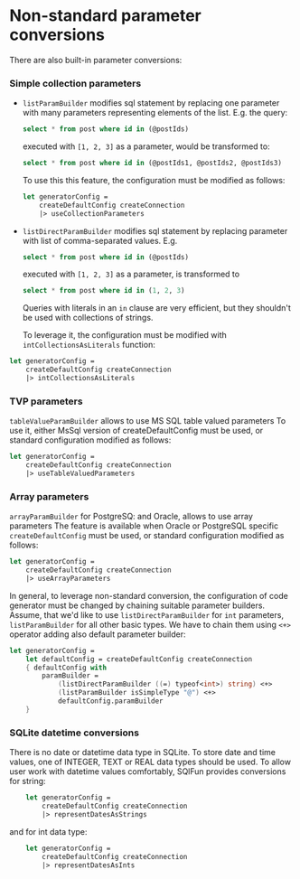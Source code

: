 # Non-standard parameter conversions

There are also built-in parameter conversions:

### Simple collection parameters
* `listParamBuilder` modifies sql statement by replacing one parameter with many parameters representing elements of the 
  list. E.g. the query:
  ```sql 
  select * from post where id in (@postIds)
  ``` 
  executed with ```[1, 2, 3]``` as a parameter, would be transformed to:
   ```sql 
   select * from post where id in (@postIds1, @postIds2, @postIds3)
   ```
  To use this this feature, the configuration must be modified as follows:
  ```fsharp
  let generatorConfig = 
      createDefaultConfig createConnection
      |> useCollectionParameters
  ```

* `listDirectParamBuilder` modifies sql statement by replacing parameter with list of comma-separated values. E.g.
  ```sql 
  select * from post where id in (@postIds)
  ```  
  executed with ```[1, 2, 3]``` as a parameter, is transformed to 
  ```sql 
  select * from post where id in (1, 2, 3)
  ```  
  Queries with literals in an `in` clause are very efficient, but they shouldn't be used with collections of strings.
  
  To leverage it, the configuration must be modified with `intCollectionsAsLiterals` function:
```fsharp
let generatorConfig = 
    createDefaultConfig createConnection
    |> intCollectionsAsLiterals
```
### TVP parameters
`tableValueParamBuilder` allows to use MS SQL table valued parameters
 To use it, either MsSql version of createDefaultConfig must be used, or standard configuration modified as follows:
```fsharp
let generatorConfig = 
    createDefaultConfig createConnection
    |> useTableValuedParameters
```
### Array parameters
`arrayParamBuilder` for PostgreSQ: and Oracle, allows to use array parameters 
The feature is available when Oracle or PostgreSQL specific `createDefaultConfig` must be used, or standard configuration modified as follows:
```fsharp
let generatorConfig = 
    createDefaultConfig createConnection
    |> useArrayParameters
```

In general, to leverage non-standard conversion, the configuration of code generator must be changed by chaining suitable
parameter builders.
Assume, that we'd like to use `listDirectParamBuilder` for `int` parameters,
`listParamBuilder` for all other basic types. We have to chain them using `<+>` operator adding also default parameter builder:
```fsharp
let generatorConfig = 
    let defaultConfig = createDefaultConfig createConnection
    { defaultConfig with
        paramBuilder = 
            (listDirectParamBuilder ((=) typeof<int>) string) <+> 
            (listParamBuilder isSimpleType "@") <+> 
            defaultConfig.paramBuilder
    }
```

### SQLite datetime conversions
There is no date or datetime data type in SQLite. To store date and time values, one of INTEGER, TEXT or REAL data types should be used. To allow user work with datetime values comfortably, SQlFun provides conversions for string:

```fsharp
    let generatorConfig = 
        createDefaultConfig createConnection
        |> representDatesAsStrings
```

and for int data type:

```fsharp
    let generatorConfig = 
        createDefaultConfig createConnection
        |> representDatesAsInts
```
